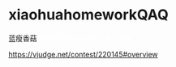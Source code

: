 # xiaohuahomeworkQAQ
蓝瘦香菇
 <font color=#FFFFFF> 是真的累QAQ←那你还不去睡... </font>

https://vjudge.net/contest/220145#overview
